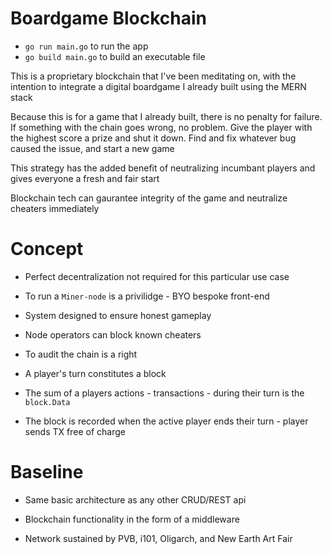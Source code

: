 # Boardgame Blockchain

-   `go run main.go` to run the app
-   `go build main.go` to build an executable file

This is a proprietary blockchain that I've been meditating on, with the intention to integrate a digital boardgame I already built using the MERN stack

Because this is for a game that I already built, there is no penalty for failure. If something with the chain goes wrong, no problem. Give the player with the highest score a prize and shut it down. Find and fix whatever bug caused the issue, and start a new game

This strategy has the added benefit of neutralizing incumbant players and gives everyone a fresh and fair start

Blockchain tech can gaurantee integrity of the game and neutralize cheaters immediately

# Concept

-   Perfect decentralization not required for this particular use case

-   To run a `Miner-node` is a privilidge - BYO bespoke front-end

-   System designed to ensure honest gameplay

-   Node operators can block known cheaters

-   To audit the chain is a right

-   A player's turn constitutes a block

-   The sum of a players actions - transactions - during their turn is the `block.Data`

-   The block is recorded when the active player ends their turn - player sends TX free of charge

# Baseline

-   Same basic architecture as any other CRUD/REST api

-   Blockchain functionality in the form of a middleware

-   Network sustained by PVB, i101, Oligarch, and New Earth Art Fair
